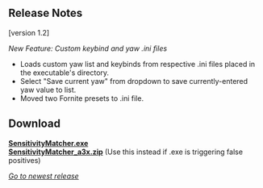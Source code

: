 ## Release Notes

[version 1.2] 

_New Feature: Custom keybind and yaw .ini files_
- Loads custom yaw list and keybinds from respective .ini files placed in the executable's directory.
- Select "Save current yaw" from dropdown to save currently-entered yaw value to list.
- Moved two Fornite presets to .ini file.

## Download

[**SensitivityMatcher.exe**](https://github.com/KovaaK/SensitivityMatcher/releases/download/1.2/SensitivityMatcher.exe) \
[**SensitivityMatcher_a3x.zip**](https://github.com/KovaaK/SensitivityMatcher/releases/download/1.2/SensitivityMatcher_a3x.zip) (Use this instead if .exe is triggering false positives)

[_Go to newest release_](https://github.com/KovaaK/SensitivityMatcher/releases/latest)
